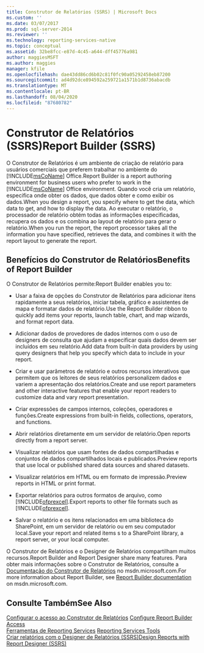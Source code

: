 ```yaml
---
title: Construtor de Relatórios (SSRS) | Microsoft Docs
ms.custom: ''
ms.date: 03/07/2017
ms.prod: sql-server-2014
ms.reviewer: ''
ms.technology: reporting-services-native
ms.topic: conceptual
ms.assetid: 32be8fcc-e87d-4c45-a644-dff45776a981
author: maggiesMSFT
ms.author: maggies
manager: kfile
ms.openlocfilehash: dae43dd86cd6b02c81f0fc90a05292458eb87200
ms.sourcegitcommit: ad4d92dce894592a259721a1571b1d8736abacdb
ms.translationtype: MT
ms.contentlocale: pt-BR
ms.lasthandoff: 08/04/2020
ms.locfileid: "87680782"
---
```

# <a name="report-builder-ssrs"></a><span data-ttu-id="b6c3e-102">Construtor de Relatórios (SSRS)</span><span class="sxs-lookup"><span data-stu-id="b6c3e-102">Report Builder (SSRS)</span></span>
  <span data-ttu-id="b6c3e-103">O Construtor de Relatórios é um ambiente de criação de relatório para usuários comerciais que preferem trabalhar no ambiente do [!INCLUDE[msCoName](../../includes/msconame-md.md)] Office.</span><span class="sxs-lookup"><span data-stu-id="b6c3e-103">Report Builder is a report authoring environment for business users who prefer to work in the [!INCLUDE[msCoName](../../includes/msconame-md.md)] Office environment.</span></span> <span data-ttu-id="b6c3e-104">Quando você cria um relatório, especifica onde obter os dados, que dados obter e como exibir os dados.</span><span class="sxs-lookup"><span data-stu-id="b6c3e-104">When you design a report, you specify where to get the data, which data to get, and how to display the data.</span></span> <span data-ttu-id="b6c3e-105">Ao executar o relatório, o processador de relatório obtém todas as informações especificadas, recupera os dados e os combina ao layout de relatório para gerar o relatório.</span><span class="sxs-lookup"><span data-stu-id="b6c3e-105">When you run the report, the report processor takes all the information you have specified, retrieves the data, and combines it with the report layout to generate the report.</span></span>  
  
## <a name="benefits-of-report-builder"></a><span data-ttu-id="b6c3e-106">Benefícios do Construtor de Relatórios</span><span class="sxs-lookup"><span data-stu-id="b6c3e-106">Benefits of Report Builder</span></span>  
 <span data-ttu-id="b6c3e-107">O Construtor de Relatórios permite:</span><span class="sxs-lookup"><span data-stu-id="b6c3e-107">Report Builder enables you to:</span></span>  
  
-   <span data-ttu-id="b6c3e-108">Usar a faixa de opções do Construtor de Relatórios para adicionar itens rapidamente a seus relatórios, iniciar tabela, gráfico e assistentes de mapa e formatar dados de relatório.</span><span class="sxs-lookup"><span data-stu-id="b6c3e-108">Use the Report Builder ribbon to quickly add items your reports, launch table, chart, and map wizards, and format report data.</span></span>  
  
-   <span data-ttu-id="b6c3e-109">Adicionar dados de provedores de dados internos com o uso de designers de consulta que ajudam a especificar quais dados devem ser incluídos em seu relatório.</span><span class="sxs-lookup"><span data-stu-id="b6c3e-109">Add data from built-in data providers by using query designers that help you specify which data to include in your report.</span></span>  
  
-   <span data-ttu-id="b6c3e-110">Criar e usar parâmetros de relatório e outros recursos interativos que permitem que os leitores de seus relatórios personalizem dados e variem a apresentação dos relatórios.</span><span class="sxs-lookup"><span data-stu-id="b6c3e-110">Create and use report parameters and other interactive features that enable your report readers to customize data and vary report presentation.</span></span>  
  
-   <span data-ttu-id="b6c3e-111">Criar expressões de campos internos, coleções, operadores e funções.</span><span class="sxs-lookup"><span data-stu-id="b6c3e-111">Create expressions from built-in fields, collections, operators, and functions.</span></span>  
  
-   <span data-ttu-id="b6c3e-112">Abrir relatórios diretamente em um servidor de relatório.</span><span class="sxs-lookup"><span data-stu-id="b6c3e-112">Open reports directly from a report server.</span></span>  
  
-   <span data-ttu-id="b6c3e-113">Visualizar relatórios que usam fontes de dados compartilhadas e conjuntos de dados compartilhados locais e publicados.</span><span class="sxs-lookup"><span data-stu-id="b6c3e-113">Preview reports that use local or published shared data sources and shared datasets.</span></span>  
  
-   <span data-ttu-id="b6c3e-114">Visualizar relatórios em HTML ou em formato de impressão.</span><span class="sxs-lookup"><span data-stu-id="b6c3e-114">Preview reports in HTML or print format.</span></span>  
  
-   <span data-ttu-id="b6c3e-115">Exportar relatórios para outros formatos de arquivo, como [!INCLUDE[ofprexcel](../../includes/ofprexcel-md.md)].</span><span class="sxs-lookup"><span data-stu-id="b6c3e-115">Export reports to other file formats such as [!INCLUDE[ofprexcel](../../includes/ofprexcel-md.md)].</span></span>  
  
-   <span data-ttu-id="b6c3e-116">Salvar o relatório e os itens relacionados em uma biblioteca do SharePoint, em um servidor de relatório ou em seu computador local.</span><span class="sxs-lookup"><span data-stu-id="b6c3e-116">Save your report and related items s to a SharePoint library, a report server, or your local computer.</span></span>  
  
 <span data-ttu-id="b6c3e-117">O Construtor de Relatórios e o Designer de Relatórios compartilham muitos recursos.</span><span class="sxs-lookup"><span data-stu-id="b6c3e-117">Report Builder and Report Designer share many features.</span></span> <span data-ttu-id="b6c3e-118">Para obter mais informações sobre o Construtor de Relatórios, consulte a [Documentação do Construtor de Relatórios](https://go.microsoft.com/fwlink/?LinkId=154494) no msdn.microsoft.com.</span><span class="sxs-lookup"><span data-stu-id="b6c3e-118">For more information about Report Builder, see [Report Builder documentation](https://go.microsoft.com/fwlink/?LinkId=154494) on msdn.microsoft.com.</span></span>  
  
## <a name="see-also"></a><span data-ttu-id="b6c3e-119">Consulte Também</span><span class="sxs-lookup"><span data-stu-id="b6c3e-119">See Also</span></span>  
 <span data-ttu-id="b6c3e-120">[Configurar o acesso ao Construtor de Relatórios](../report-server/configure-report-builder-access.md) </span><span class="sxs-lookup"><span data-stu-id="b6c3e-120">[Configure Report Builder Access](../report-server/configure-report-builder-access.md) </span></span>  
 <span data-ttu-id="b6c3e-121">[Ferramentas de Reporting Services](reporting-services-tools.md) </span><span class="sxs-lookup"><span data-stu-id="b6c3e-121">[Reporting Services Tools](reporting-services-tools.md) </span></span>  
 [<span data-ttu-id="b6c3e-122">Criar relatórios com o Designer de Relatórios &#40;SSRS&#41;</span><span class="sxs-lookup"><span data-stu-id="b6c3e-122">Design Reports with Report Designer &#40;SSRS&#41;</span></span>](design-reporting-services-paginated-reports-with-report-designer-ssrs.md)  
  
  
